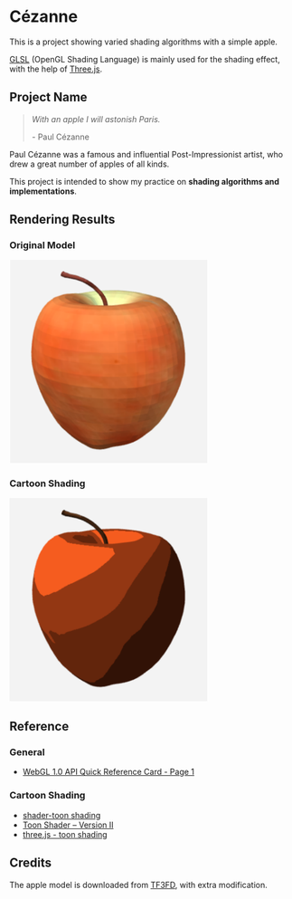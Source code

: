 # Cézanne

This is a project showing varied shading algorithms with a simple apple.

[GLSL](https://en.wikipedia.org/wiki/OpenGL_Shading_Language) (OpenGL Shading Language) is mainly used for the shading effect, with the help of [Three.js](https://threejs.org).



## Project Name

> *With an apple I will astonish Paris.*
>
> \- Paul Cézanne

Paul Cézanne was a famous and influential Post-Impressionist artist, who drew a great number of apples of all kinds.

This project is intended to show my practice on **shading algorithms and implementations**.



## Rendering Results

### Original Model

<img src="./screenshots/origin.png" width="350">


### Cartoon Shading

<img src="./screenshots/cartoon.png" width="350">



## Reference

### General

- [WebGL 1.0 API Quick Reference Card - Page 1](https://www.khronos.org/files/webgl/webgl-reference-card-1_0.pdf)

### Cartoon Shading

- [shader-toon shading](https://sites.google.com/site/threejstuts/home/shader-toon)
- [Toon Shader – Version II](http://www.lighthouse3d.com/tutorials/glsl-12-tutorial/toon-shader-version-ii/)
- [three.js - toon shading](http://www.realtimerendering.com/erich/udacity/exercises/unit3_toon_solution3.html)

## Credits

The apple model is downloaded from [TF3FD](http://tf3dm.com/3d-model/apple-51047.html), with extra modification.
